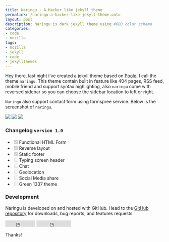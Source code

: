 ```yaml
---
title: Naringu - A Hacker like jekyll theme
permalink: /naringu-a-hacker-like-jekyll-theme.onto
layout: post
description: Naringu is dark jekyll theme using #6DD color schema
categories:
- code
- mozilla
tags:
- mozilla
- jekyll
- code
- jekyllthemes
---
```


Hey there, last night i've created a jekyll theme based on [Poole](http://getpoole.com), I call the theme `naringu`. This theme contain built in feature like 404 pages, RSS feed, mobile friend and support syntax highlighting, also `naringu` come with reversed sidebar so you can choose the sidebar location to left or right.

`Naringu` also support contact form using formspree service. Below is the screenshot of `naringu`.

![ ]({{site.baseurl}}images/screenshot-1.png  "2")
![]({{site.baseurl}}images/screenshot-2.png) 
![]({{site.baseurl}}images/screenshot-4.png) 

### Changelog `version 1.0`

- <input type="checkbox" disabled checked>Functional HTML Form
- <input type="checkbox" disabled checked>Reverse layout
- <input type="checkbox" disabled checked>Static footer
- <input type="checkbox" disabled>Typing screen header
- <input type="checkbox" disabled>Chat
- <input type="checkbox" disabled>Geolocation
- <input type="checkbox" disabled>Social Media share
- <input type="checkbox" disabled>Green 1337 theme


### Development

Naringu is developed on and hosted with GitHub. Head to the <a href="https://github.com/ariestiyansyah/naringu">GitHub repository</a> for downloads, bug reports, and features requests.


<iframe src="http://ghbtns.com/github-btn.html?user=ariestiyansyah&repo=naringu&type=fork&count=true" allowtransparency="true" frameborder="0" scrolling="0" width="95" height="20"></iframe>
<iframe src="http://ghbtns.com/github-btn.html?user=ariestiyansyah&repo=naringu&type=watch&count=true" allowtransparency="true" frameborder="0" scrolling="0" width="110" height="20"></iframe>

Thanks!
